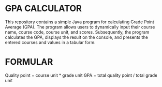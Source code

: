 # GPA CALCULATOR

This repository contains a simple Java program for calculating Grade Point Average (GPA). The program allows users to dynamically input their course name, course code, course unit, and scores. Subsequently, the program calculates the GPA, displays the result on the console, and presents the entered courses and values in a tabular form.

# FORMULAR

Quality point = course unit * grade unit GPA = total quality point / total grade unit
